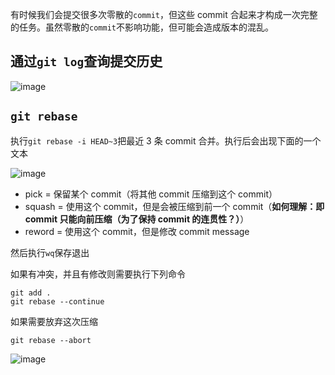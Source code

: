 有时候我们会提交很多次零散的`commit`，但这些 commit 合起来才构成一次完整的任务。虽然零散的`commit`不影响功能，但可能会造成版本的混乱。

## 通过`git log`查询提交历史

![image](https://tva1.sinaimg.cn/large/008i3skNly1grrc9ck69pj30gu09qgmw.jpg)

## `git rebase`

执行`git rebase -i HEAD~3`把最近 3 条 commit 合并。执行后会出现下面的一个文本

![image](https://tva1.sinaimg.cn/large/008i3skNly1grrcjxzk2ij30fz07dgmy.jpg)

- pick = 保留某个 commit（将其他 commit 压缩到这个 commit）
- squash = 使用这个 commit，但是会被压缩到前一个 commit（**如何理解：即 commit 只能向前压缩（为了保持 commit 的连贯性？）**）
- reword = 使用这个 commit，但是修改 commit message

然后执行`wq`保存退出

如果有冲突，并且有修改则需要执行下列命令

```
git add .
git rebase --continue
```

如果需要放弃这次压缩

```
git rebase --abort
```

![image](https://tva1.sinaimg.cn/large/008i3skNly1grrchkt08jj30fr04r0t8.jpg)
